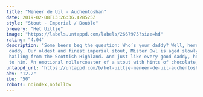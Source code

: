 ```yaml
---
title: "Meneer de Uil - Auchentoshan"
date: 2019-02-08T13:26:36.428525Z
style: "Stout - Imperial / Double"
brewery: "Het Uiltje"
image: "https://labels.untappd.com/labels/2667975?size=hd"
rating: "4.04"
description: "Some beers beg the question: Who’s your daddy? Well, here at Uiltje, Meneer de Uil is our daddy. Our oldest and finest imperial stout, Mister Owl is aged slowly in whisky barrels hailing from the Scottish Highland. And just like every good daddy, he’s a complex character that smells of smoke and comes with all sorts of historical baggage attached to him. An emotional rollercoaster of a stout with hints of chocolate, coffee and vanilla. Sip in front of a fireplace or the late-summer BBQ pit, but by all means sip. And… "
untappd_url: "https://untappd.com/b/het-uiltje-meneer-de-uil-auchentoshan/2667975"
abv: "12.2"
ibu: "50"
robots: noindex,nofollow
---
```

